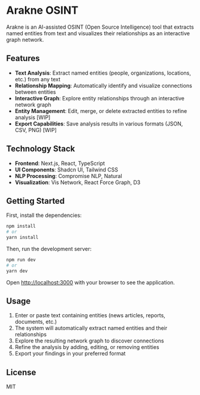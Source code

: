 # Arakne OSINT

Arakne is an AI-assisted OSINT (Open Source Intelligence) tool that extracts named entities from text and visualizes their relationships as an interactive graph network.

## Features

- **Text Analysis**: Extract named entities (people, organizations, locations, etc.) from any text
- **Relationship Mapping**: Automatically identify and visualize connections between entities
- **Interactive Graph**: Explore entity relationships through an interactive network graph
- **Entity Management**: Edit, merge, or delete extracted entities to refine analysis [WIP]
- **Export Capabilities**: Save analysis results in various formats (JSON, CSV, PNG) [WIP]

## Technology Stack

- **Frontend**: Next.js, React, TypeScript
- **UI Components**: Shadcn UI, Tailwind CSS
- **NLP Processing**: Compromise NLP, Natural
- **Visualization**: Vis Network, React Force Graph, D3

## Getting Started

First, install the dependencies:

```bash
npm install
# or
yarn install
```

Then, run the development server:

```bash
npm run dev
# or
yarn dev
```

Open [http://localhost:3000](http://localhost:3000) with your browser to see the application.

## Usage

1. Enter or paste text containing entities (news articles, reports, documents, etc.)
2. The system will automatically extract named entities and their relationships
3. Explore the resulting network graph to discover connections
4. Refine the analysis by adding, editing, or removing entities
5. Export your findings in your preferred format

## License

MIT
